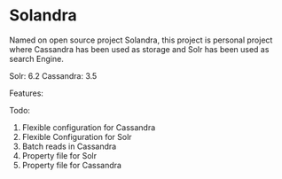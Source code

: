 # Solandra

Named on open source project Solandra, this project is personal project where Cassandra has been used as storage and Solr has been used 
as search Engine.

Solr: 6.2
Cassandra: 3.5

Features:





Todo:
1. Flexible configuration for Cassandra
2. Flexible Configuration for Solr
3. Batch reads in Cassandra
4. Property file for Solr
5. Property file for Cassandra


